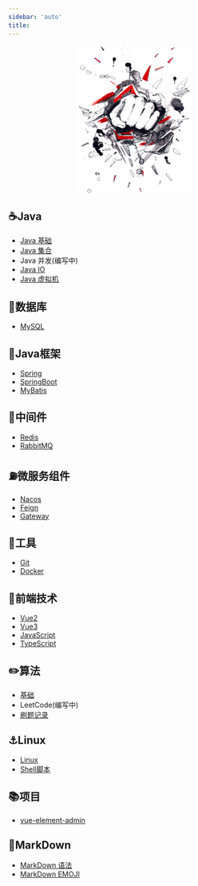 ```yaml
---
sidebar: 'auto'
title: 
---
```


<img src="/images/favicon.ico" height="300" style="display: block; margin: 0 auto;"/>

## ☕️Java

- [Java 基础](./guide/Java/JavaBase.md)
- [Java 集合](./guide/Java/Collection.md)
- Java 并发(编写中)
- [Java IO](./guide/Java/JavaIO.md)
- [Java 虚拟机](./guide/Java/JVM.md)

## 💾数据库

- [MySQL](./guide/MySQL/MySQL.md)

## 🚀Java框架
- [Spring](./guide/JavaFrame/Spring.md)
- [SpringBoot](./guide/JavaFrame/SpringBoot.md)
- [MyBatis](./guide/JavaFrame/MyBatis.md)

## 🔩中间件
- [Redis](./guide/Redis/Redis.md)
- [RabbitMQ](./guide/RabbitMQ/RabbitMQ.md)

## ⛽️微服务组件
- [Nacos](./guide/SpringCloud/Nacos/Nacos.md)
- [Feign](./guide/SpringCloud/Feign/Feign.md)
- [Gateway](./guide/SpringCloud/Gateway/Gateway.md)

## 🧰工具
- [Git](./guide/Git/Git.md)
- [Docker](./guide/Docker/Docker.md)

## 🚪前端技术
- [Vue2](./guide/Vue2/Vue2.md)
- [Vue3](./guide/Vue3/Vue3.md)
- [JavaScript](./guide/JavaScript/JavaScript.md)
- [TypeScript](./guide/TypeScript/TypeScript.md)

## ✏️算法
- [基础](./guide/Algorithm/AlgorithmBase.md)
- LeetCode(编写中)
- [刷题记录](./guide/Algorithm/LeetCodeRecord.md)

## ⚓️Linux
- [Linux](./guide/Linux/Linux.md)
- [Shell脚本](./guide/Shell/ShellScript.md)

## 📚项目
- [vue-element-admin](./guide/Project/Vue-element.md)

## 📄MarkDown
- [MarkDown 语法](./guide/MarkDown/MarkDownCMD.md)
- [MarkDown EMOJI](./guide/MarkDown/MarkDownIcon.md)

